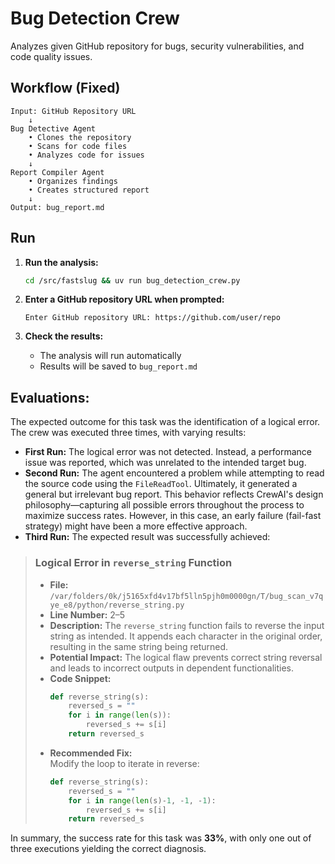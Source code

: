 # Bug Detection Crew

Analyzes given GitHub repository for bugs, security vulnerabilities, and code quality issues.

## Workflow (Fixed)

```
Input: GitHub Repository URL
    ↓
Bug Detective Agent
    • Clones the repository
    • Scans for code files
    • Analyzes code for issues
    ↓
Report Compiler Agent
    • Organizes findings
    • Creates structured report
    ↓
Output: bug_report.md
```

## Run

1. **Run the analysis:**

   ```bash
   cd /src/fastslug && uv run bug_detection_crew.py
   ```

2. **Enter a GitHub repository URL when prompted:**

   ```
   Enter GitHub repository URL: https://github.com/user/repo
   ```

3. **Check the results:**
   - The analysis will run automatically
   - Results will be saved to `bug_report.md`

## Evaluations:

The expected outcome for this task was the identification of a logical error. The crew was executed three times, with varying results:

- **First Run:** The logical error was not detected. Instead, a performance issue was reported, which was unrelated to the intended target bug.
- **Second Run:** The agent encountered a problem while attempting to read the source code using the `FileReadTool`. Ultimately, it generated a general but irrelevant bug report. This behavior reflects CrewAI's design philosophy—capturing all possible errors throughout the process to maximize success rates. However, in this case, an early failure (fail-fast strategy) might have been a more effective approach.
- **Third Run:** The expected result was successfully achieved:

> ### Logical Error in `reverse_string` Function
>
> - **File:** `/var/folders/0k/j5165xfd4v17bf5lln5pjh0m0000gn/T/bug_scan_v7qye_e8/python/reverse_string.py`
> - **Line Number:** 2–5
> - **Description:** The `reverse_string` function fails to reverse the input string as intended. It appends each character in the original order, resulting in the same string being returned.
> - **Potential Impact:** The logical flaw prevents correct string reversal and leads to incorrect outputs in dependent functionalities.
> - **Code Snippet:**
>   ```python
>   def reverse_string(s):
>       reversed_s = ""
>       for i in range(len(s)):
>           reversed_s += s[i]
>       return reversed_s
>   ```
> - **Recommended Fix:**  
>   Modify the loop to iterate in reverse:
>   ```python
>   def reverse_string(s):
>       reversed_s = ""
>       for i in range(len(s)-1, -1, -1):
>           reversed_s += s[i]
>       return reversed_s
>   ```

In summary, the success rate for this task was **33%**, with only one out of three executions yielding the correct diagnosis.
